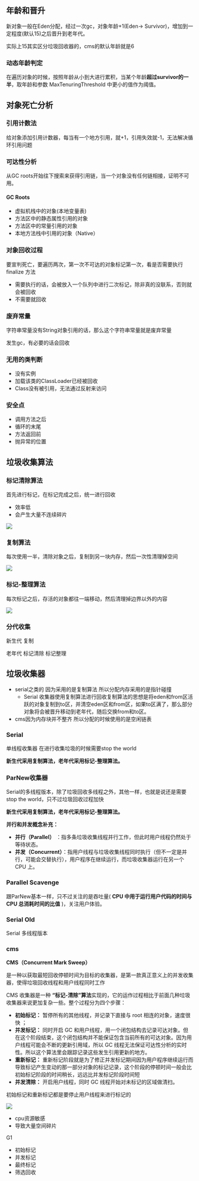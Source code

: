 ## 年龄和晋升

新对象一般在Eden分配，经过一次gc，对象年龄+1(Eden-> Survivor)，增加到一定程度(默认15)之后晋升到老年代。

实际上15其实区分垃圾回收器的，cms的默认年龄就是6

### 动态年龄判定

在遍历对象的时候，按照年龄从小到大进行累积，当某个年龄**超过survivor的一半**，取年龄和参数 MaxTenuringThreshold 中更小的值作为阈值。

## 对象死亡分析

### 引用计数法

给对象添加引用计数器，每当有一个地方引用，就+1，引用失效就-1，无法解决循环引用问题

### 可达性分析

从GC roots开始往下搜索来获得引用链，当一个对象没有任何链相接，证明不可用。

#### GC Roots

- 虚拟机栈中的对象(本地变量表)
- 方法区中的静态属性引用的对象
- 方法区中的常量引用的对象
- 本地方法栈中引用的对象（Native）

### 对象回收过程

要宣判死亡，要遍历两次，第一次不可达的对象标记第一次，看是否需要执行 finalize  方法

- 需要执行的话，会被放入一个队列中进行二次标记，除非真的没联系，否则就会被回收
- 不需要就回收

### 废弃常量

字符串常量没有String对象引用的话，那么这个字符串常量就是废弃常量

发生gc，有必要的话会回收

### 无用的类判断

- 没有实例
- 加载该类的ClassLoader已经被回收
- Class没有被引用，无法通过反射来访问

### 安全点

- 调用方法之后
- 循环的末尾
- 方法返回前
- 抛异常的位置

## 垃圾收集算法

### 标记清除算法

首先进行标记，在标记完成之后，统一进行回收

- 效率低
- 会产生大量不连续碎片

![](http://my-blog-to-use.oss-cn-beijing.aliyuncs.com/18-8-27/63707281.jpg)

### 复制算法

每次使用一半，清除对象之后，复制到另一块内存，然后一次性清理掉空间

![](http://my-blog-to-use.oss-cn-beijing.aliyuncs.com/18-8-27/90984624.jpg)

### 标记-整理算法

每次标记之后，存活的对象都往一端移动，然后清理掉边界以外的内容

![](http://my-blog-to-use.oss-cn-beijing.aliyuncs.com/18-8-27/94057049.jpg)

### 分代收集

新生代    复制

老年代 	标记清除 标记整理

## 垃圾收集器

- serial之类的 因为采用的是复制算法   所以分配内存采用的是指针碰撞
  - Serial 收集器使用复制算法进行回收复制算法的思想是将eden和from区活跃的对象复制到to区，并清空eden区和from区，如果to区满了，那么部分对象将会被晋升移动到老年代，随后交换from和to区。 
- cms因为内存块并不整齐   所以分配的时候使用的是空闲链表

### Serial

单线程收集器 在进行收集垃圾的时候需要stop the world

 **新生代采用复制算法，老年代采用标记-整理算法。** 

### ParNew收集器

Serial的多线程版本，除了垃圾回收多线程之外，其他一样，也就是说还是需要stop the world，只不过垃圾回收过程加快

 **新生代采用复制算法，老年代采用标记-整理算法。**

**并行和并发概念补充：**

- **并行（Parallel）** ：指多条垃圾收集线程并行工作，但此时用户线程仍然处于等待状态。
- **并发（Concurrent）**：指用户线程与垃圾收集线程同时执行（但不一定是并行，可能会交替执行），用户程序在继续运行，而垃圾收集器运行在另一个 CPU 上。

### Parallel Scavenge

跟ParNew基本一样，只不过关注的是吞吐量( **CPU 中用于运行用户代码的时间与 CPU 总消耗时间的比值** )，关注用户体验。

### Serial Old

Serial 多线程版本

### cms

 **CMS（Concurrent Mark Sweep）** 

是一种以获取最短回收停顿时间为目标的收集器，是第一款真正意义上的并发收集器，使得垃圾回收线程和用户线程同时工作

CMS 收集器是一种 **“标记-清除”算法**实现的，它的运作过程相比于前面几种垃圾收集器来说更加复杂一些。整个过程分为四个步骤：

- **初始标记：** 暂停所有的其他线程，并记录下直接与 root 相连的对象，速度很快 ；
- **并发标记：** 同时开启 GC 和用户线程，用一个闭包结构去记录可达对象。但在这个阶段结束，这个闭包结构并不能保证包含当前所有的可达对象。因为用户线程可能会不断的更新引用域，所以 GC 线程无法保证可达性分析的实时性。所以这个算法里会跟踪记录这些发生引用更新的地方。
- **重新标记：** 重新标记阶段就是为了修正并发标记期间因为用户程序继续运行而导致标记产生变动的那一部分对象的标记记录，这个阶段的停顿时间一般会比初始标记阶段的时间稍长，远远比并发标记阶段时间短
- **并发清除：** 开启用户线程，同时 GC 线程开始对未标记的区域做清扫。

初始标记和重新标记都是要停止用户线程来进行标记的

![](http://my-blog-to-use.oss-cn-beijing.aliyuncs.com/18-8-27/82825079.jpg)

- cpu资源敏感
- 导致大量空间碎片

G1

- 初始标记
- 并发标记
- 最终标记
- 筛选回收